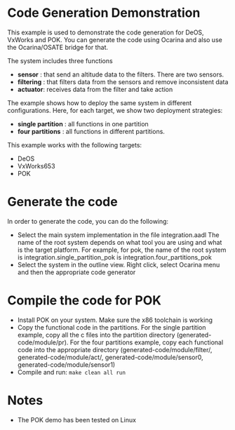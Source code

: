 # Code Generation Demonstration

This example is used to demonstrate the code generation
for DeOS, VxWorks and POK. You can generate the code
using Ocarina and also use the Ocarina/OSATE bridge
for that.

The system includes three functions
 * **sensor** : that send an altitude data to the filters. There are two sensors.
 * **filtering** : that filters data from the sensors and remove inconsistent data
 * **actuator**: receives data from the filter and take action

The example shows how to deploy the same system in
different configurations. Here, for each target,
we show two deployment strategies:
 * **single partition** : all functions in one partition
 * **four partitions** : all functions in different partitions.

This example works with the following targets:
 * DeOS
 * VxWorks653
 * POK

# Generate the code
In order to generate the code, you can do the following:

 * Select the main system implementation in the file integration.aadl
   The name of the root system depends on what tool you are
   using and what is the target platform. For example, for pok, 
   the name of the root system is integration.single_partition_pok
   is integration.four_partitions_pok
 * Select the system in the outline view. Right click, select Ocarina
   menu and then the appropriate code generator

# Compile the code for POK
 * Install POK on your system. Make sure the x86 toolchain is working
 * Copy the functional code in the partitions. For the single partition
   example, copy all the c files into the partition directory (generated-code/module/pr).
   For the four partitions example, copy each functional code into the appropriate
   directory (generated-code/module/filter/, generated-code/module/act/,
   generated-code/module/sensor0, generated-code/module/sensor1)
 * Compile and run: ```make clean all run```
 
 
# Notes
 * The POK demo has been tested on Linux